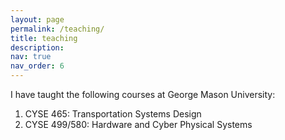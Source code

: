 ```yaml
---
layout: page
permalink: /teaching/
title: teaching
description: 
nav: true
nav_order: 6
---
```

I have taught the following courses at George Mason University:

1. CYSE 465: Transportation Systems Design
2. CYSE 499/580: Hardware and Cyber Physical Systems